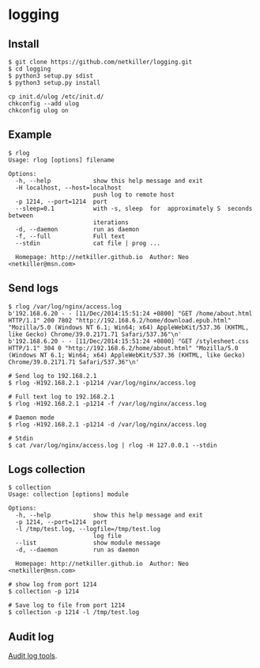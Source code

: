 logging
=======

Install
-------
	$ git clone https://github.com/netkiller/logging.git
	$ cd logging
	$ python3 setup.py sdist
	$ python3 setup.py install
	
	cp init.d/ulog /etc/init.d/
	chkconfig --add ulog
	chkconfig ulog on
	
Example
-----

	$ rlog
	Usage: rlog [options] filename

	Options:
	  -h, --help            show this help message and exit
	  -H localhost, --host=localhost
							push log to remote host
	  -p 1214, --port=1214  port
	  --sleep=0.1           with -s, sleep  for  approximately S  seconds between
							iterations
	  -d, --daemon          run as daemon
	  -f, --full            Full text
	  --stdin               cat file | prog ...

	  Homepage: http://netkiller.github.io	Author: Neo <netkiller@msn.com>

Send logs
-----

	$ rlog /var/log/nginx/access.log
	b'192.168.6.20 - - [11/Dec/2014:15:51:24 +0800] "GET /home/about.html HTTP/1.1" 200 7802 "http://192.168.6.2/home/download.epub.html" "Mozilla/5.0 (Windows NT 6.1; Win64; x64) AppleWebKit/537.36 (KHTML, like Gecko) Chrome/39.0.2171.71 Safari/537.36"\n'
	b'192.168.6.20 - - [11/Dec/2014:15:51:24 +0800] "GET /stylesheet.css HTTP/1.1" 304 0 "http://192.168.6.2/home/about.html" "Mozilla/5.0 (Windows NT 6.1; Win64; x64) AppleWebKit/537.36 (KHTML, like Gecko) Chrome/39.0.2171.71 Safari/537.36"\n'
	
	# Send log to 192.168.2.1
	$ rlog -H192.168.2.1 -p1214 /var/log/nginx/access.log	
	
	# Full text log to 192.168.2.1
	$ rlog -H192.168.2.1 -p1214 -f /var/log/nginx/access.log	
	
	# Daemon mode
	$ rlog -H192.168.2.1 -p1214 -d /var/log/nginx/access.log
	
	# Stdin
	$ cat /var/log/nginx/access.log | rlog -H 127.0.0.1 --stdin

Logs collection
-----
	$ collection 
	Usage: collection [options] module

	Options:
	  -h, --help            show this help message and exit
	  -p 1214, --port=1214  port
	  -l /tmp/test.log, --logfile=/tmp/test.log
							log file
	  --list                show module message
	  -d, --daemon          run as daemon

	  Homepage: http://netkiller.github.io	Author: Neo <netkiller@msn.com>
	
	# show log from port 1214
	$ collection -p 1214
	
	# Save log to file from port 1214
	$ collection -p 1214 -l /tmp/test.log
	
Audit log
------
[Audit log tools](https://github.com/oscm/devops/blob/master/doc/auditlog.md).
